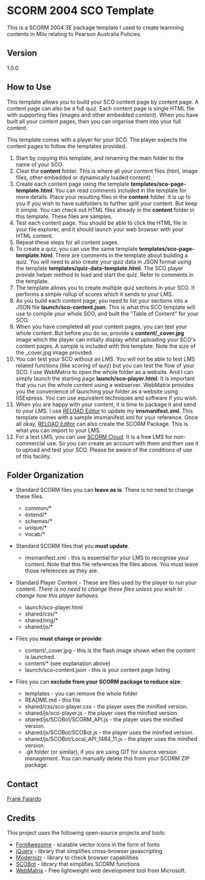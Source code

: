 # SCORM 2004 SCO Template #


This is a SCORM 2004 3E package template I used to create learnning contents in Milo relating to Pearson Australia Policies. 


## Version ##

1.0.0


## How to Use ##

This template allows you to build your SCO content page by content page. A content page can also be a full quiz. Each content page is single HTML file with supporting files (images and other embedded content). When you have built all your content pages, then you can organise them into your full content.

This template comes with a player for your SCO. The player expects the content pages to follow the templates provided.

1. Start by copying this template, and renaming the main folder to the name of your SCO.
2. Clear the **content** folder. This is where all your content files (html, image files, other embedded or dynamically loaded content). 
3. Create each content page using the template **templates/sco-page-template.html**. You can read comments included in the template for more details. Place your resulting files in the **content** folder. It is up to you if you wish to have subfolders to further split your content. But keep it simple. You can check out HTML files already in the **content** folder in this template. These files are samples. 
4. Test each content page. You should be able to click the HTML file in your file explorer, and it should launch your web browser with your HTML content. 
5. Repeat these steps for all content pages.
6. To create a quiz, you can use the same template **templates/sco-page-template.html**. There are comments in the template about building a quiz. You will need to also create your quiz data in JSON format using the template **templates/quiz-data-template.html**. The SCO player provide helper method to load and start the quiz. Refer to comments in the template.
7. The template allows you to create multiple quiz sections in your SCO. It performs a simple rollup of scores which it sends to your LMS.
8. As you build each content page, you need to list your sections into a JSON file **launch/sco-content.json**. This is what this SCO template will use to compile your whole SCO, and built the "Table of Content" for your SCO. 
9. When you have completed all your content pages, you can test your whole content. But before you do so, provide a **content/_cover.jpg** image which the player can initially display whilst uploading your SCO's content pages. A sample is included with this template. Note the size of the _cover.jpg image provided.
10. You can test your SCO without an LMS. You will not be able to test LMS related functions (like scoring of quiz) but you can test the flow of your SCO. I use WebMatrix to open the whole folder as a website. And I can simply launch the starting page **launch/sco-player.html**. It is important that you run the whole content using a webserver. WebMatrix provides you the convenience of launching your folder as a website using IISExpress. You can use equivalent techniques and software if you wish.
11. When you are happy with your content, it is time to package it and send to your LMS. I use [RELOAD Editor] to update my **imsmanifest.xml**. This template comes with a sample imsmanifest.xml for your reference. Once all okay, [RELOAD Editor] can also create the SCORM Package. This is what you can import to your LMS.
12. For a test LMS, you can use [SCORM Cloud]. It is a free LMS for non-commercial use. So you can create an account with them and then use it to upload and test your SCO. Please be aware of the conditions of use of this facility.


## Folder Organization ##

  * Standard SCORM files you can **leave as is**. There is no need to change these files.

    * common/*
    * extend/*
    * schemas/*
    * unique/*
    * vocab/*


  * Standard SCORM files that you **must update**.
 
    * imsmanifest.xml - this is essential for your LMS to recognise your content. Note that this file references the files above. You must leave those references as they are.


  * Standard Player Content - These are files used by the player to run your content. *There is no need to change these files unless you wish to change how this player behaves.*
 
    * launch/sco-player.html
    * shared/css/*
    * shared/img/*
    * shared/js/*


  * Files you **must change or provide**:
 
    * content/_cover.jpg - this is the flash image shown when the content is launched.
    * content/* (see explanation above)
    * launch/sco-content.json - this is your content page listing


  * Files you can **exclude from your SCORM package to reduce size**:
 
    * templates - you can remove the whole folder
    * README.md - this file
    * shared/css/sco-player.css - the player uses the minified version.
    * shared/js/sco-player.js - the player uses the minified version. 
    * shared/js/SCOBot/SCORM_API.js - the player uses the minified version.
    * shared/js/SCOBot/SCOBot.js - the player uses the minified version.
    * shared/js/SCOBot/Local_API_1484_11.js - the player uses the minified version.
    * .git folder (or similar), if you are using GIT for source version management. You can manually delete this from your SCORM ZIP package.


## Contact ##

[Frank Fajardo]


## Credits ##

This project uses the following open-source projects and tools:

* [FontAwesome] - scalable vector icons in the form of fonts
* [jQuery] - library that simplifies cross-browser javascripting
* [Modernizr] - library to check browser capabilities
* [SCOBot] - library that simplifies SCORM functions
* [WebMatrix] - Free lightweight web development tool from Microsoft.



[Frank Fajardo]:https://neo.pearson.com/people/UFajaFr
[FontAwesome]:http://fortawesome.github.io/Font-Awesome/
[jQuery]:http://jquery.com
[Modernizr]:http://modernizr.com/
[SCOBot]:https://github.com/cybercussion/SCOBot/wiki/SCORM-SCOBot-Documentation
[RELOAD Editor]:http://www.reload.ac.uk/new/editor.html
[SCORM Cloud]:https://cloud.scorm.com/
[WebMatrix]:http://www.microsoft.com/web/webmatrix/
